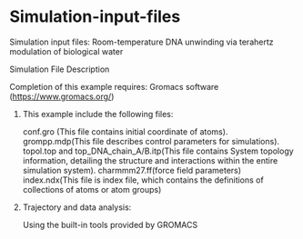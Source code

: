 # Simulation-input-files
Simulation input files: Room-temperature DNA unwinding via terahertz modulation of biological water

Simulation File Description                        

Completion of this example requires:
Gromacs software (https://www.gromacs.org/)

1. This example include the following files:

	conf.gro (This file contains initial coordinate of atoms).
    grompp.mdp(This file describes control parameters for simulations).
    topol.top and top_DNA_chain_A/B.itp(This file contains System topology information, detailing the structure and interactions within the entire simulation system).
    charmmm27.ff(force field parameters)
    index.ndx(This file is index file, which contains the definitions of collections of atoms or atom groups)

2. Trajectory and data analysis:

	Using the built-in tools provided by GROMACS
